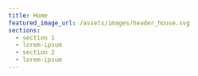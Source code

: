 ```yaml
---
title: Home
featured_image_url: /assets/images/header_house.svg
sections:
  - section 1
  - lorem-ipsum
  - section 2
  - lorem-ipsum
---
```

